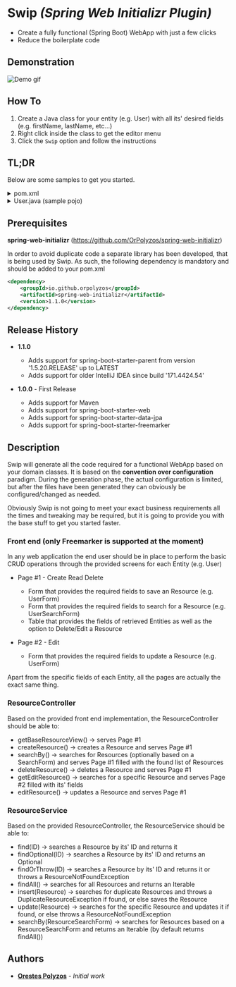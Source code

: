 # Swip *(Spring Web Initializr Plugin)*
* Create a fully functional (Spring Boot) WebApp with just a few clicks
* Reduce the boilerplate code

## Demonstration
![Demo gif](/../screenshots/swip-demo.gif?raw=true)


## How To
1) Create a Java class for your entity (e.g. User) with all its' desired fields (e.g. firstName, lastName, etc...)
2) Right click inside the class to get the editor menu
3) Click the `Swip` option and follow the instructions

## TL;DR
Below are some samples to get you started.
<details>
    <summary>pom.xml</summary>
        
```xml
<?xml version="1.0" encoding="UTF-8"?>
<project xmlns="http://maven.apache.org/POM/4.0.0" xmlns:xsi="http://www.w3.org/2001/XMLSchema-instance"
         xsi:schemaLocation="http://maven.apache.org/POM/4.0.0 http://maven.apache.org/xsd/maven-4.0.0.xsd">
    <modelVersion>4.0.0</modelVersion>

    <groupId>ore.utils.initializrs</groupId>
    <artifactId>swip-demo</artifactId>
    <version>0.0.1-SNAPSHOT</version>
    <packaging>jar</packaging>

    <name>Swip Demo</name>

    <parent>
        <groupId>org.springframework.boot</groupId>
        <artifactId>spring-boot-starter-parent</artifactId>
        <version>1.5.7.RELEASE</version>
        <relativePath/> <!-- lookup parent from repository -->
    </parent>

    <properties>
        <project.build.sourceEncoding>UTF-8</project.build.sourceEncoding>
        <project.reporting.outputEncoding>UTF-8</project.reporting.outputEncoding>
        <java.version>1.8</java.version>
    </properties>

    <dependencies>
        <!-- Mandatory for Swip -->
        <dependency>
            <groupId>io.github.orpolyzos</groupId>
            <artifactId>spring-web-initializr</artifactId>
            <version>1.1.0</version>
        </dependency>
        <dependency>
            <groupId>com.h2database</groupId>
            <artifactId>h2</artifactId>
            <scope>runtime</scope>
        </dependency>
    </dependencies>

    <build>
        <plugins>
            <plugin>
                <groupId>org.springframework.boot</groupId>
                <artifactId>spring-boot-maven-plugin</artifactId>
            </plugin>
        </plugins>
    </build>

</project>
```
</details>

<details>
    <summary>User.java (sample pojo)</summary>
        
```java
package ore.swip.demo.domain;

import javax.persistence.*;
import java.util.List;

@Entity(name = "user")
public class User {

    @Id
    @Column(name = "id", nullable = false)
    @GeneratedValue(strategy = GenerationType.IDENTITY)
    private Long id;

    @Column(name = "first_name", nullable = false)
    private String firstName;

    @Column(name = "last_name", nullable = false)
    private String lastName;

    @Column(name = "password", nullable = false)
    private String password;

    @Column(name = "email", nullable = false, unique = true)
    private String email;

    public Long getId() {
        return id;
    }

    public void setId(Long id) {
        this.id = id;
    }

    public String getFirstName() {
        return firstName;
    }

    public void setFirstName(String firstName) {
        this.firstName = firstName;
    }

    public String getLastName() {
        return lastName;
    }

    public void setLastName(String lastName) {
        this.lastName = lastName;
    }

    public String getPassword() {
        return password;
    }

    public void setPassword(String password) {
        this.password = password;
    }

    public String getEmail() {
        return email;
    }

    public void setEmail(String email) {
        this.email = email;
    }

}

```
</details>

## Prerequisites

__spring-web-initializr__ (https://github.com/OrPolyzos/spring-web-initializr)

In order to avoid duplicate code a separate library has been developed, that is being used by Swip.
As such, the following dependency is mandatory and should be added to your pom.xml
```xml
<dependency>
    <groupId>io.github.orpolyzos</groupId>
    <artifactId>spring-web-initializr</artifactId>
    <version>1.1.0</version>
</dependency>
```

## Release History
* <strong>1.1.0</strong>
    * Adds support for spring-boot-starter-parent from version '1.5.20.RELEASE' up to LATEST
    * Adds support for older IntelliJ IDEA since build '171.4424.54'

* <strong>1.0.0</strong> - First Release
    * Adds support for Maven
    * Adds support for spring-boot-starter-web
    * Adds support for spring-boot-starter-data-jpa
    * Adds support for spring-boot-starter-freemarker

## Description
Swip will generate all the code required for a functional WebApp based on your domain classes. 
It is based on the __convention over configuration__ paradigm. 
During the generation phase, the actual configuration is limited, but after the files have been generated they can obviously be configured/changed as needed.

Obviously Swip is not going to meet your exact business requirements all the times and tweaking may be required, but it is going to provide you with the base stuff to get you started faster.

### Front end (only Freemarker is supported at the moment)
In any web application the end user should be in place to perform the basic CRUD operations through the provided screens for each Entity (e.g. User)

* Page #1 - Create Read Delete<br/>
    * Form that provides the required fields to save an Resource (e.g. UserForm)
    * Form that provides the required fields to search for a Resource (e.g. UserSearchForm)
    * Table that provides the fields of retrieved Entities as well as the option to Delete/Edit a Resource

* Page #2 - Edit<br/>
    * Form that provides the required fields to update a Resource (e.g. UserForm)

Apart from the specific fields of each Entity, all the pages are actually the exact same thing.

### ResourceController
Based on the provided front end implementation, the ResourceController should be able to: 
* getBaseResourceView() -> serves Page #1
* createResource() -> creates a Resource and serves Page #1
* searchBy() -> searches for Resources (optionally based on a SearchForm) and serves Page #1 filled with the found list of Resources
* deleteResource() -> deletes a Resource and serves Page #1
* getEditResource() -> searches for a specific Resource and serves Page #2 filled with its' fields
* editResource() -> updates a Resource and serves Page #1

### ResourceService
Based on the provided ResourceController, the ResourceService should be able to:
* find(ID) -> searches a Resource by its' ID and returns it
* findOptional(ID) -> searches a Resource by its' ID and returns an Optional<Resource>
* findOrThrow(ID) -> searches a Resource by its' ID and returns it or throws a ResourceNotFoundException
* findAll() -> searches for all Resources and returns an Iterable<Resource>
* insert(Resource) -> searches for duplicate Resources and throws a DuplicateResourceException if found, or else saves the Resource
* update(Resource) -> searches for the specific Resource and updates it if found, or else throws a ResourceNotFoundException
* searchBy(ResourceSearchForm) -> searches for Resources based on a  ResourceSearchForm and returns an Iterable<Resource> (by default returns findAll())


## Authors
* [**Orestes Polyzos**](https://github.com/OrPolyzos) - *Initial work*
